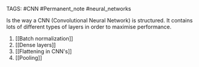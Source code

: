 TAGS: #CNN #Permanent_note #neural_networks 

Is the way a CNN (Convolutional Neural Network) is structured. It contains lots of different types of layers in order to maximise performance. 
1. [[Batch normalization]]
2. [[Dense layers]]
3. [[Flattening in CNN's]]
4. [[Pooling]]
